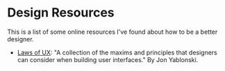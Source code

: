 # Design Resources

This is a list of some online resources I've found about how to be a better designer.

* [Laws of UX](https://lawsofux.com/): "A collection of the maxims and principles that designers can consider when building user interfaces." By Jon Yablonski.
